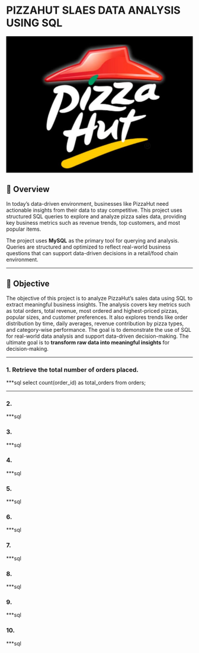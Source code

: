 # PIZZAHUT SLAES DATA ANALYSIS USING SQL
![Pizzahut logo](https://github.com/210himanshu/PIZZAHUT_SQL_PROJECT/blob/main/pizza%20hut%20logo.jpeg)
## 📌 Overview

In today’s data-driven environment, businesses like PizzaHut need actionable insights from their data to stay competitive. This project uses structured SQL queries to explore and analyze pizza sales data, providing key business metrics such as revenue trends, top customers, and most popular items.

The project uses **MySQL** as the primary tool for querying and analysis. Queries are structured and optimized to reflect real-world business questions that can support data-driven decisions in a retail/food chain environment.

---

## 🎯 Objective
The objective of this project is to analyze PizzaHut’s sales data using SQL to extract meaningful business insights. The analysis covers key metrics such as total orders, total revenue, most ordered and highest-priced pizzas, popular sizes, and customer preferences. It also explores trends like order distribution by time, daily averages, revenue contribution by pizza types, and category-wise performance. The goal is to demonstrate the use of SQL for real-world data analysis and support data-driven decision-making.
The ultimate goal is to **transform raw data into meaningful insights** for decision-making.

---

### 1. Retrieve the total number of orders placed.
***sql
select count(order_id) as total_orders from orders;
***
### 2. 
***sql 
### 3.
***sql 
### 4. 
***sql 
### 5.
***sql 
### 6.
***sql 
### 7.
***sql 
### 8.
***sql 
### 9. 
***sql 
### 10.
***sql 
